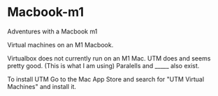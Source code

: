 # Macbook-m1
Adventures with a Macbook m1


Virtual machines on an M1 Macbook.

Virtualbox does not currently run on an M1 Mac.
UTM does and seems pretty good.   (This is what I am using)
Paralells and _____ also exist.

To install UTM
Go to the Mac App Store and search for "UTM Virtual Machines" and install it.

